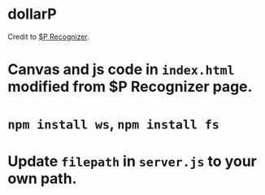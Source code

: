 dollarP
=======

Credit to [$P Recognizer](https://depts.washington.edu/aimgroup/proj/dollar/pdollar.html).

# Canvas and js code in `index.html` modified from $P Recognizer page.
# `npm install ws`, `npm install fs`
# Update `filepath` in `server.js` to your own path.